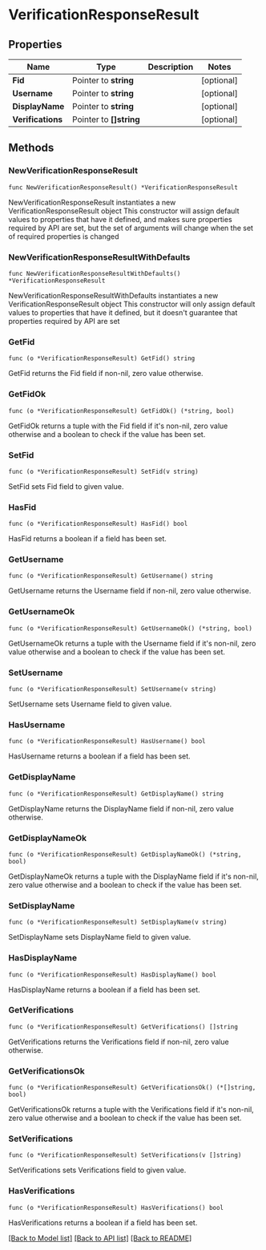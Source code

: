 # VerificationResponseResult

## Properties

Name | Type | Description | Notes
------------ | ------------- | ------------- | -------------
**Fid** | Pointer to **string** |  | [optional] 
**Username** | Pointer to **string** |  | [optional] 
**DisplayName** | Pointer to **string** |  | [optional] 
**Verifications** | Pointer to **[]string** |  | [optional] 

## Methods

### NewVerificationResponseResult

`func NewVerificationResponseResult() *VerificationResponseResult`

NewVerificationResponseResult instantiates a new VerificationResponseResult object
This constructor will assign default values to properties that have it defined,
and makes sure properties required by API are set, but the set of arguments
will change when the set of required properties is changed

### NewVerificationResponseResultWithDefaults

`func NewVerificationResponseResultWithDefaults() *VerificationResponseResult`

NewVerificationResponseResultWithDefaults instantiates a new VerificationResponseResult object
This constructor will only assign default values to properties that have it defined,
but it doesn't guarantee that properties required by API are set

### GetFid

`func (o *VerificationResponseResult) GetFid() string`

GetFid returns the Fid field if non-nil, zero value otherwise.

### GetFidOk

`func (o *VerificationResponseResult) GetFidOk() (*string, bool)`

GetFidOk returns a tuple with the Fid field if it's non-nil, zero value otherwise
and a boolean to check if the value has been set.

### SetFid

`func (o *VerificationResponseResult) SetFid(v string)`

SetFid sets Fid field to given value.

### HasFid

`func (o *VerificationResponseResult) HasFid() bool`

HasFid returns a boolean if a field has been set.

### GetUsername

`func (o *VerificationResponseResult) GetUsername() string`

GetUsername returns the Username field if non-nil, zero value otherwise.

### GetUsernameOk

`func (o *VerificationResponseResult) GetUsernameOk() (*string, bool)`

GetUsernameOk returns a tuple with the Username field if it's non-nil, zero value otherwise
and a boolean to check if the value has been set.

### SetUsername

`func (o *VerificationResponseResult) SetUsername(v string)`

SetUsername sets Username field to given value.

### HasUsername

`func (o *VerificationResponseResult) HasUsername() bool`

HasUsername returns a boolean if a field has been set.

### GetDisplayName

`func (o *VerificationResponseResult) GetDisplayName() string`

GetDisplayName returns the DisplayName field if non-nil, zero value otherwise.

### GetDisplayNameOk

`func (o *VerificationResponseResult) GetDisplayNameOk() (*string, bool)`

GetDisplayNameOk returns a tuple with the DisplayName field if it's non-nil, zero value otherwise
and a boolean to check if the value has been set.

### SetDisplayName

`func (o *VerificationResponseResult) SetDisplayName(v string)`

SetDisplayName sets DisplayName field to given value.

### HasDisplayName

`func (o *VerificationResponseResult) HasDisplayName() bool`

HasDisplayName returns a boolean if a field has been set.

### GetVerifications

`func (o *VerificationResponseResult) GetVerifications() []string`

GetVerifications returns the Verifications field if non-nil, zero value otherwise.

### GetVerificationsOk

`func (o *VerificationResponseResult) GetVerificationsOk() (*[]string, bool)`

GetVerificationsOk returns a tuple with the Verifications field if it's non-nil, zero value otherwise
and a boolean to check if the value has been set.

### SetVerifications

`func (o *VerificationResponseResult) SetVerifications(v []string)`

SetVerifications sets Verifications field to given value.

### HasVerifications

`func (o *VerificationResponseResult) HasVerifications() bool`

HasVerifications returns a boolean if a field has been set.


[[Back to Model list]](../README.md#documentation-for-models) [[Back to API list]](../README.md#documentation-for-api-endpoints) [[Back to README]](../README.md)



